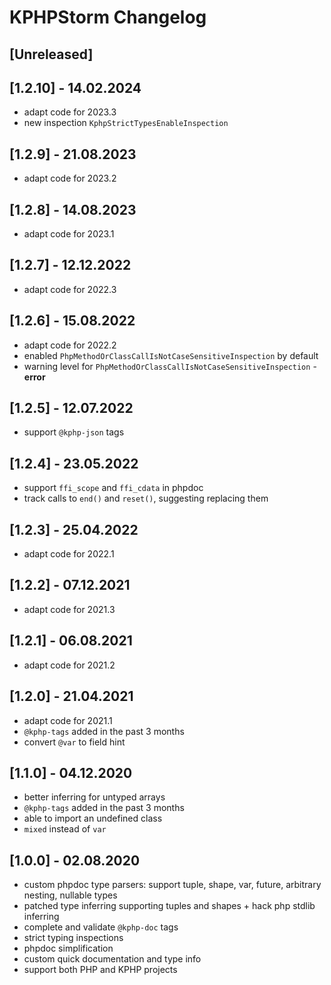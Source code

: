 # KPHPStorm Changelog

## [Unreleased]

## [1.2.10] - 14.02.2024

- adapt code for 2023.3
- new inspection `KphpStrictTypesEnableInspection`

## [1.2.9] - 21.08.2023

- adapt code for 2023.2

## [1.2.8] - 14.08.2023

- adapt code for 2023.1

## [1.2.7] - 12.12.2022

- adapt code for 2022.3

## [1.2.6] - 15.08.2022

- adapt code for 2022.2
- enabled `PhpMethodOrClassCallIsNotCaseSensitiveInspection` by default
- warning level for `PhpMethodOrClassCallIsNotCaseSensitiveInspection` - **error**

## [1.2.5] - 12.07.2022

- support `@kphp-json` tags

## [1.2.4] - 23.05.2022

- support `ffi_scope` and `ffi_cdata` in phpdoc
- track calls to `end()` and `reset()`, suggesting replacing them

## [1.2.3] - 25.04.2022

- adapt code for 2022.1

## [1.2.2] - 07.12.2021

- adapt code for 2021.3

## [1.2.1] - 06.08.2021

- adapt code for 2021.2

## [1.2.0] - 21.04.2021

- adapt code for 2021.1
- `@kphp-tags` added in the past 3 months
- convert `@var` to field hint

## [1.1.0] - 04.12.2020

- better inferring for untyped arrays
- `@kphp-tags` added in the past 3 months
- able to import an undefined class
- `mixed` instead of `var`

## [1.0.0] - 02.08.2020

- custom phpdoc type parsers: support tuple, shape, var, future, arbitrary nesting, nullable types
- patched type inferring supporting tuples and shapes + hack php stdlib inferring
- complete and validate `@kphp-doc` tags
- strict typing inspections
- phpdoc simplification
- custom quick documentation and type info
- support both PHP and KPHP projects
